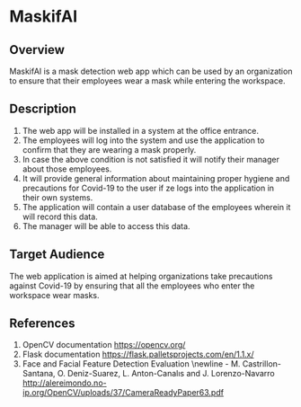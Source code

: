 # MaskifAI

## Overview
MaskifAI is a mask detection web app which can be used by an organization to ensure that their employees wear a mask while entering the workspace.

## Description
1. The web app will be installed in a system at the office entrance.
2. The employees will log into the system and use the application to confirm that they are wearing a mask properly.
3. In case the above condition is not satisfied it will notify their manager about those employees.
4. It will provide general information about maintaining proper hygiene and precautions for Covid-19 to the user if ze logs into the application in their own systems.
5. The application will contain a user database of the employees wherein it will record this data.
6. The manager will be able to access this data.

## Target Audience
The web application is  aimed at helping organizations take precautions against Covid-19 by ensuring that all the employees who enter the workspace wear masks.

## References
1. OpenCV documentation https://opencv.org/
2. Flask documentation https://flask.palletsprojects.com/en/1.1.x/ 
3. Face and Facial Feature Detection Evaluation  \newline - M. Castrillon-Santana, O. Deniz-Suarez, L. Anton-Canalıs and J. Lorenzo-Navarro http://alereimondo.no-ip.org/OpenCV/uploads/37/CameraReadyPaper63.pdf

